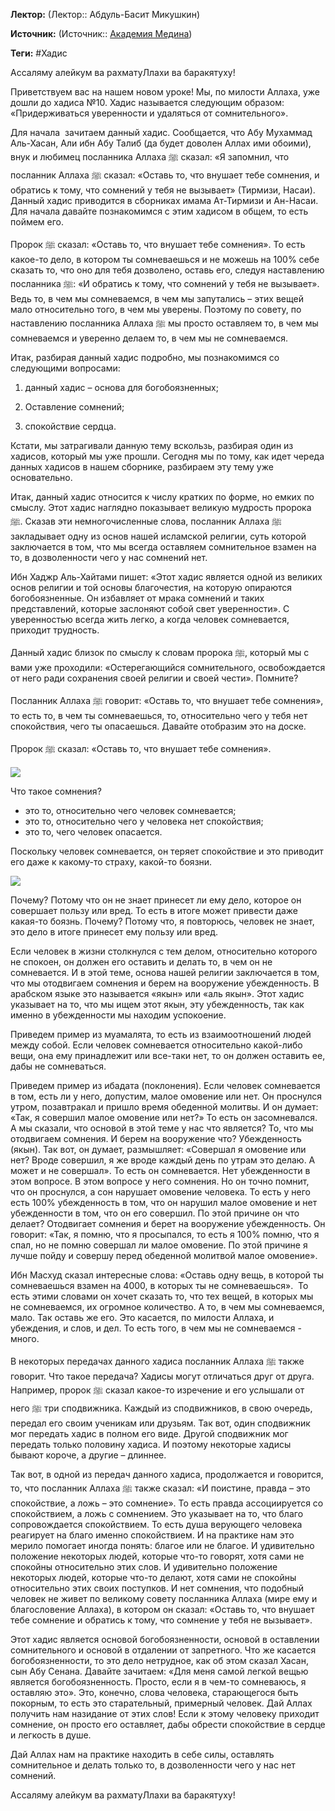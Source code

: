 **Лектор:** (Лектор:: Абдуль-Басит Микушкин)

**Источник:** (Источник:: [Академия Медина](https://web.medinaschool.org/school/))

**Теги:** #Хадис

Ассаляму алейкум ва рахматуЛлахи ва баракятуху!


Приветствуем вас на нашем новом уроке! Мы, по милости Аллаха, уже дошли до хадиса №10. Хадис называется следующим образом: «Придерживаться уверенности и удаляться от сомнительного».


Для начала  зачитаем данный хадис. Сообщается, что Абу Мухаммад  Аль-Хасан, Али ибн Абу Талиб (да будет доволен Аллах ими обоими), внук и любимец посланника Аллаха ﷺ сказал: «Я запомнил, что посланник Аллаха ﷺ сказал: «Оставь то, что внушает тебе сомнения, и обратись к тому, что сомнений у тебя не вызывает» (Тирмизи, Насаи). Данный хадис приводится в сборниках имама Ат-Тирмизи и Ан-Насаи. Для начала давайте познакомимся с этим хадисом в общем, то есть поймем его.


Пророк ﷺ сказал: «Оставь то, что внушает тебе сомнения». То есть какое-то дело, в котором ты сомневаешься и не можешь на 100% себе сказать то, что оно для тебя дозволено, оставь его, следуя наставлению посланника ﷺ: «И обратись к тому, что сомнений у тебя не вызывает». Ведь то, в чем мы сомневаемся, в чем мы запутались – этих вещей мало относительно того, в чем мы уверены. Поэтому по совету, по наставлению посланника Аллаха ﷺ мы просто оставляем то, в чем мы сомневаемся и уверенно делаем то, в чем мы не сомневаемся.


Итак, разбирая данный хадис подробно, мы познакомимся со следующими вопросами:


1) данный хадис – основа для богобоязненных;


2) Оставление сомнений;


3) спокойствие сердца.


Кстати, мы затрагивали данную тему вскользь, разбирая один из хадисов, который мы уже прошли. Сегодня мы по тому, как идет череда данных хадисов в нашем сборнике, разбираем эту тему уже основательно.


Итак, данный хадис относится к числу кратких по форме, но емких по смыслу. Этот хадис наглядно показывает великую мудрость пророка ﷺ. Сказав эти немногочисленные слова, посланник Аллаха ﷺ закладывает одну из основ нашей исламской религии, суть которой заключается в том, что мы всегда оставляем сомнительное взамен на то, в дозволенности чего у нас сомнений нет.


Ибн Хаджр Аль-Хайтами пишет: «Этот хадис является одной из великих основ религии и той основы благочестия, на которую опираются богобоязненные. Он избавляет от мрака сомнений и таких представлений, которые заслоняют собой свет уверенности». С уверенностью всегда жить легко, а когда человек сомневается, приходит трудность.


Данный хадис близок по смыслу к словам пророка ﷺ, который мы с вами уже проходили: «Остерегающийся сомнительного, освобождается от него ради сохранения своей религии и своей чести». Помните?


Посланник Аллаха ﷺ говорит: «Оставь то, что внушает тебе сомнения», то есть то, в чем ты сомневаешься, то, относительно чего у тебя нет спокойствия, чего ты опасаешься. Давайте отобразим это на доске.


Пророк ﷺ сказал: «Оставь то, что внушает тебе сомнения».


![](https://medinaschool.org/files/images/2019/07/59fb12afd80ee772884965975f652164.jpg)


Что такое сомнения? 


* это то, относительно чего человек сомневается;
* это то, относительно чего у человека нет спокойствия;
* это то, чего человек опасается.


Поскольку человек сомневается, он теряет спокойствие и это приводит его даже к какому-то страху, какой-то боязни.


![](https://medinaschool.org/files/images/2019/07/046db26d14b138a60cbd93cbe8e06843.jpg)


Почему? Потому что он не знает принесет ли ему дело, которое он совершает пользу или вред. То есть в итоге может привести даже какая-то боязнь. Почему? Потому что, я повторюсь, человек не знает, это дело в итоге принесет ему пользу или вред.


Если человек в жизни столкнулся с тем делом, относительно которого не спокоен, он должен его оставить и делать то, в чем он не сомневается. И в этой теме, основа нашей религии заключается в том, что мы отодвигаем сомнения и берем на вооружение убежденность. В арабском языке это называется «якын» или «аль якын». Этот хадис указывает на то, что мы ищем этот якын, эту убежденность, так как именно в убежденности мы находим успокоение.


Приведем пример из муамалята, то есть из взаимоотношений людей между собой. Если человек сомневается относительно какой-либо вещи, она ему принадлежит или все-таки нет, то он должен оставить ее, дабы не сомневаться.


Приведем пример из ибадата (поклонения). Если человек сомневается в том, есть ли у него, допустим, малое омовение или нет. Он проснулся утром, позавтракал и пришло время обеденной молитвы. И он думает: «Так, я совершил малое омовение или нет?» То есть он засомневался. А мы сказали, что основой в этой теме у нас что является? То, что мы отодвигаем сомнения. И берем на вооружение что? Убежденность (якын). Так вот, он думает, размышляет: «Совершал я омовение или нет? Вроде совершил, я же вроде каждый день по утрам это делаю. А может и не совершал». То есть он сомневается. Нет убежденности в этом вопросе. В этом вопросе у него сомнения. Но он точно помнит, что он проснулся, а сон нарушает омовение человека. То есть у него есть 100% убежденность в том, что он нарушил малое омовение и нет убежденности в том, что он его совершил. По этой причине он что делает? Отодвигает сомнения и берет на вооружение убежденность. Он говорит: «Так, я помню, что я просыпался, то есть я 100% помню, что я спал, но не помню совершал ли малое омовение. По этой причине я лучше пойду и совершу перед обеденной молитвой малое омовение».


Ибн Масхуд сказал интересные слова: «Оставь одну вещь, в которой ты сомневаешься взамен на 4000, в которых ты не сомневаешься».  То есть этими словами он хочет сказать то, что тех вещей, в которых мы не сомневаемся, их огромное количество. А то, в чем мы сомневаемся, мало. Так оставь же его. Это касается, по милости Аллаха, и убеждения, и слов, и дел. То есть того, в чем мы не сомневаемся - много.


В некоторых передачах данного хадиса посланник Аллаха ﷺ также говорит. Что такое передача? Хадисы могут отличаться друг от друга. Например, пророк ﷺ сказал какое-то изречение и его услышали от него ﷺ три сподвижника. Каждый из сподвижников, в свою очередь, передал его своим ученикам или друзьям. Так вот, один сподвижник мог передать хадис в полном его виде. Другой сподвижник мог передать только половину хадиса. И поэтому некоторые хадисы бывают короче, а другие – длиннее.


Так вот, в одной из передач данного хадиса, продолжается и говорится, то, что посланник Аллаха ﷺ также сказал: «И поистине, правда – это спокойствие, а ложь – это сомнение». То есть правда ассоциируется со спокойствием, а ложь с сомнением. Это указывает на то, что благо сопровождается спокойствием. То есть душа верующего человека реагирует на благо именно спокойствием. И на практике нам это мерило помогает иногда понять: благое или не благое. И удивительно положение некоторых людей, которые что-то говорят, хотя сами не спокойны относительно этих слов. И удивительно положение некоторых людей, которые что-то делают, хотя сами не спокойны относительно этих своих поступков. И нет сомнения, что подобный человек не живет по великому совету посланника Аллаха (мире ему и благословение Аллаха), в котором он сказал: «Оставь то, что внушает тебе сомнение и обратись к тому, что сомнение у тебя не вызывает».


Этот хадис является основой богобоязненности, основой в оставлении сомнительного и основой в отдалении от запретного. Что же касается богобоязненности, то это дело нетрудное, как об этом сказал Хасан, сын Абу Сенана. Давайте зачитаем: «Для меня самой легкой вещью является богобоязненность. Просто, если я в чем-то сомневаюсь, я оставляю это». Это, конечно, слова человека, старающегося быть покорным, то есть это старательный, примерный человек. Дай Аллах получить нам назидание от этих слов! Если к этому человеку приходит сомнение, он просто его оставляет, дабы обрести спокойствие в сердце и легкость в душе.


Дай Аллах нам на практике находить в себе силы, оставлять сомнительное и делать только то, в дозволенности чего у нас нет сомнений.


Ассаляму алейкум ва рахматуЛлахи ва баракятуху!

